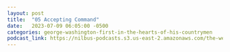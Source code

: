 ```yaml
---
layout: post
title:  "05 Accepting Command"
date:   2023-07-09 06:05:00 -0500
categories: george-washington-first-in-the-hearts-of-his-countrymen
podcast_link: https://nilbus-podcasts.s3.us-east-2.amazonaws.com/the-well-trained-mind/George%20Washington%20-%20First%20in%20the%20Hearts%20of%20His%20Countrymen/05%20Accepting%20Command.mp3
---
```

